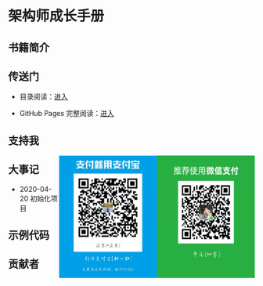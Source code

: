 # 架构师成长手册

## 书籍简介


## 传送门

- 目录阅读：[进入](https://github.com/sld880311/Architect-Growth-Manual/blob/master/SUMMARY.md)

- GitHub Pages 完整阅读：[进入](www.sunliaodong.cn)

## 支持我
 <div align="left">
    <img src="微信支付.png" width = "200" height = "250" div align=right />
    <img src="支付宝支付.png" width = "200" height = "250" div align=right />
 </div>

## 大事记
- 2020-04-20  初始化项目

## 示例代码

## 贡献者
